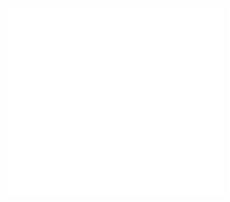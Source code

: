 

<!--
**macaluzate/macaluzate** is a ✨ _special_ ✨ repository because its `README.md` (this file) appears on your GitHub profile.

Here are some ideas to get you started:

- 🔭 I’m a  CS-Math Student passionate for the Cibesecurity World who likes to play around with computers.
- 🌱 I’m currently learning how to code properly
- 👯 I’m looking to collaborate on ...
- 🤔 I’m looking for help with ...
- 💬 Ask me about ...
- 📫 How to reach me: ...
- 😄 Pronouns: ...
- ⚡ Fun fact: ...
-->
![GitHub Metrics](https://github.com/macaluzate/macaluzate/blob/main/metrics.plugin.isocalendar.fullyear.svg)
